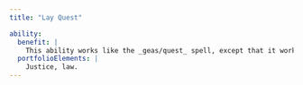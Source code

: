 ```yaml
---
title: "Lay Quest"

ability:
  benefit: |
    This ability works like the _geas/quest_ spell, except that it works only on mortals and it can be removed only by a deity of equal or higher rank than the deity who lays the quest. The deity can affect up to one creature per divine rank at once, but no more than that number each day. All must be within the deity's line of sight when first affected.
  portfolioElements: |
    Justice, law.
---
```

